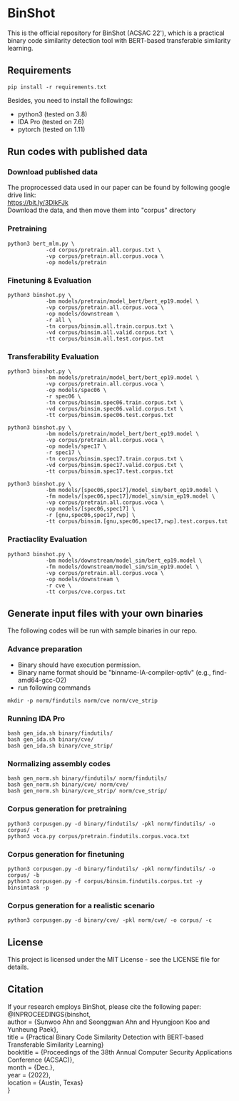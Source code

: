 # BinShot
This is the official repository for BinShot (ACSAC 22'),
which is a practical binary code similarity detection tool with BERT-based transferable similarity learning.

## Requirements
```
pip install -r requirements.txt
```
Besides, you need to install the followings: 
* python3 (tested on 3.8)
* IDA Pro (tested on 7.6)
* pytorch (tested on 1.11)



## Run codes with published data
### Download published data
The proprocessed data used in our paper can be found by following google drive link:   
https://bit.ly/3DlkFJk   
Download the data, and then move them into "corpus" directory


### Pretraining
```
python3 bert_mlm.py \
            -cd corpus/pretrain.all.corpus.txt \
            -vp corpus/pretrain.all.corpus.voca \
            -op models/pretrain
```

### Finetuning & Evaluation
```
python3 binshot.py \
            -bm models/pretrain/model_bert/bert_ep19.model \
            -vp corpus/pretrain.all.corpus.voca \
            -op models/downstream \
            -r all \
            -tn corpus/binsim.all.train.corpus.txt \
            -vd corpus/binsim.all.valid.corpus.txt \
            -tt corpus/binsim.all.test.corpus.txt
```

### Transferability Evaluation
```
python3 binshot.py \
            -bm models/pretrain/model_bert/bert_ep19.model \
            -vp corpus/pretrain.all.corpus.voca \
            -op models/spec06 \
            -r spec06 \
            -tn corpus/binsim.spec06.train.corpus.txt \
            -vd corpus/binsim.spec06.valid.corpus.txt \
            -tt corpus/binsim.spec06.test.corpus.txt

python3 binshot.py \
            -bm models/pretrain/model_bert/bert_ep19.model \
            -vp corpus/pretrain.all.corpus.voca \
            -op models/spec17 \
            -r spec17 \
            -tn corpus/binsim.spec17.train.corpus.txt \
            -vd corpus/binsim.spec17.valid.corpus.txt \
            -tt corpus/binsim.spec17.test.corpus.txt

python3 binshot.py \
            -bm models/[spec06,spec17]/model_sim/bert_ep19.model \
            -fm models/[spec06,spec17]/model_sim/sim_ep19.model \
            -vp corpus/pretrain.all.corpus.voca \
            -op models/[spec06,spec17] \
            -r [gnu,spec06,spec17,rwp] \
            -tt corpus/binsim.[gnu,spec06,spec17,rwp].test.corpus.txt
```

### Practiaclity Evaluation
```
python3 binshot.py \
            -bm models/downstream/model_sim/bert_ep19.model \
            -fm models/downstream/model_sim/sim_ep19.model \
            -vp corpus/pretrain.all.corpus.voca \
            -op models/downstream \
            -r cve \
            -tt corpus/cve.corpus.txt
```



## Generate input files with your own binaries
The following codes will be run with sample binaries in our repo.

### Advance preparation
* Binary should have execution permission.
* Binary name format should be "binname-IA-compiler-optlv" (e.g., find-amd64-gcc-O2)
* run following commands
```
mkdir -p norm/findutils norm/cve norm/cve_strip
```

### Running IDA Pro
```
bash gen_ida.sh binary/findutils/
bash gen_ida.sh binary/cve/
bash gen_ida.sh binary/cve_strip/
```

### Normalizing assembly codes
```
bash gen_norm.sh binary/findutils/ norm/findutils/
bash gen_norm.sh binary/cve/ norm/cve/
bash gen_norm.sh binary/cve_strip/ norm/cve_strip/
```

### Corpus generation for pretraining
```
python3 corpusgen.py -d binary/findutils/ -pkl norm/findutils/ -o corpus/ -t
python3 voca.py corpus/pretrain.findutils.corpus.voca.txt
```

### Corpus generation for finetuning
```
python3 corpusgen.py -d binary/findutils/ -pkl norm/findutils/ -o corpus/ -b
python3 corpusgen.py -f corpus/binsim.findutils.corpus.txt -y binsimtask -p
```

### Corpus generation for a realistic scenario
```
python3 corpusgen.py -d binary/cve/ -pkl norm/cve/ -o corpus/ -c
```



## License
This project is licensed under the MIT License - see the LICENSE file for details.

## Citation
If your research employs BinShot, please cite the following paper:   
@INPROCEEDINGS{binshot,   
  author = {Sunwoo Ahn and Seonggwan Ahn and Hyungjoon Koo and Yunheung Paek},   
  title = {Practical Binary Code Similarity Detection with BERT-based
		   Transferable Similarity Learning}   
  booktitle = {Proceedings of the 38th Annual Computer Security
               Applications Conference (ACSAC)},   
  month = {Dec.},   
  year = {2022},   
  location = {Austin, Texas}   
}


